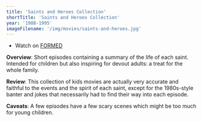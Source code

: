 ```yaml
---
title: 'Saints and Heroes Collection'
shortTitle: 'Saints and Heroes Collection'
year: '1988-1995'
imageFilename: '/img/movies/saints-and-heroes.jpg'
---
```


* Watch on [FORMED](https://watch.formed.org/the-saints-and-heroes-collection)

**Overview**: Short episodes containing a summary of the life of each saint. Intended for children but also inspiring for devout adults: a treat for the whole family.

**Review**: This collection of kids movies are actually very accurate and faithful to the events and the spirit of each saint, except for the 1980s-style banter and jokes that necessarily had to find their way into each episode.

**Caveats**: A few episodes have a few scary scenes which might be too much for young children.
